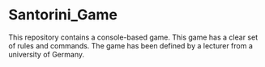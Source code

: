 # Santorini_Game

This repository contains a console-based game. This game has a clear set of rules and commands. The game has been defined by a lecturer from a university of Germany.

